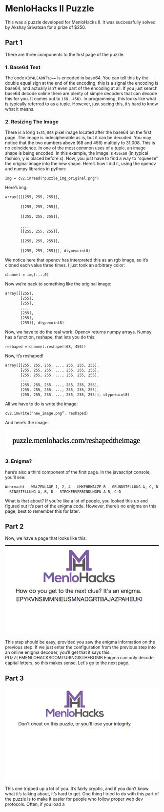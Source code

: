 # MenloHacks II Puzzle
This was a puzzle developed for MenloHacks II. It was successfully solved by
 Akshay Srivatsan for a prize of $250. 
 
## Part 1
There are three components to the first page of the puzzle.

### 1. Base64 Text
The code `KDY4LCA0NTYp==` is encoded in base64. You can tell this by the double equal sign at the end of the encoding; this is a signal the encoding is base64, and actually isn’t even part of the encoding at all.  If you just search base64 decode online there are plenty of simple decoders that can decode this for you. It comes out to `(68, 456)`. In programming, this looks like what is typically referred to as a tuple. However, just seeing this, it’s hard to know what it means.

### 2. Resizing The Image

There is a long `1x31,008` pixel image located after the base64 on the first page. The image is indecipherable as is, but it can be decoded. You may notice that the two numbers above (68 and 456) multiply to 31,008. This is no coincidence. In one of the most common uses of a tuple, an image shape is being encoded. In this example, the image is `456x68` (in typical fashion, y is placed before x). Now, you just have to find a way to “squeeze” the original image into the new shape. Here’s how I did it, using the opencv and numpy libraries in python:
```
img = cv2.imread("puzzle_img_original.png")
```
Here’s img:
```
array([[[255, 255, 255]],

       [[255, 255, 255]],

       [[255, 255, 255]],

       ..., 
       [[255, 255, 255]],

       [[255, 255, 255]],

       [[255, 255, 255]]], dtype=uint8)
```
We notice here that opencv has interpreted this as an rgb image, so it’s cloned each value three times. I just took an arbitrary color:
```
channel = img[:,:,0]
```
Now we’re back to something like the original image:
```
array([[255],
       [255],
       [255],
       ..., 
       [255],
       [255],
       [255]], dtype=uint8)
```
Now, we have to do the real work. Opencv returns numpy arrays. Numpy has a function, reshape, that lets you do this:
```
reshaped = channel.reshape([68, 456])
```
Now, it’s reshaped!
```
array([[255, 255, 255, ..., 255, 255, 255],
       [255, 255, 255, ..., 255, 255, 255],
       [255, 255, 255, ..., 255, 255, 255],
       ..., 
       [255, 255, 255, ..., 255, 255, 255],
       [255, 255, 255, ..., 255, 255, 255],
       [255, 255, 255, ..., 255, 255, 255]], dtype=uint8)
```
All we have to do is write the image:
```
cv2.imwrite(“new_image.png”, reshaped)
```

And here’s the image:


![Reshaped](/media/reshaped.png "Reshaped")

### 3. Enigma?
here’s also a third component of the first page. In the javascript console, you’ll see:
```
Wehrmacht - WALZENLAGE 1, 2, 4 - UMKEHRWALZE B - GRUNDSTELLUNG A, C, D - RINGSTELLUNG A, B, D - STECKERVERBINDUNGEN A-B, C-D
```

What is that about? If you’re like a lot of people, you looked this up and figured out it’s part of the enigma code. However, there’s no enigma on this page; best to remember this for later.

## Part 2
Now, we have a page that looks like this:

![Enigma](/media/Enigma.png "Enigma")

This step should be easy, provided you saw the enigma information on the previous step. If we just enter the configuration from the previous step into an online enigma decoder, you’ll get that it says this:
PUZZLEMENLOHACKSCOMTURINGISTHEBOMB
Enigma can only decode capital letters, so this makes sense. Let's go to the
 next page.

## Part 3

![Integrity](/media/Integrity.png "Integrity")

This one tripped up a lot of you. It’s fairly cryptic, and if you don’t know what it’s talking about, it’s hard to get. One thing I tried to do with this part of the puzzle is to make it easier for people who follow proper web dev protocols. Often, if you load a <script> tag in a page, you just put the src and not much else. However, if you’re loading from a cdn, it’s recommended to use SRI, which checks the code you’re getting with a cryptographic hash to make sure the file hasn’t been manipulated in transit. What does SRI stand for? Subresource Integrity. Let’s look for some of that on the page:

![Integrity Solution](/media/IntegritySolution.png "Integrity Solution")

Look! We found a tag with an integrity attribute! Let’s paste that into the address bar to see if it works:
puzzle.menlohacks.com/sha256-hVVnYaiADRTO2PzUGmuLJr8BLUSjGIZsDYGmIJLv2b8=

It worked!

## Part 4
The next page looks like this:

![Login](/media/Login.png "Login")

This looks like login credentials! Now, how do we use them? Well, remember the end goal of this is to send an announcement. Announcements are sent through live.menlohacks.com and the app. If you paid attention to my presentation, you’ll know that they both have the same backend: vivere. In the views.py for vivere, there’s an undocumented method that lets you post to /admin/announcements:

![Announcement Post](/media/announcementPost.png "Announcement Post")

Here’s a sample solution (I wrote this solution during MenloHacks so I didn’t test it for obvious reasons, but it should work):
```
$.ajax({

url: "https://api.menlohacks.com/admin/announcement",

contentType: 'application/json; charset=utf-8',

headers: {

"X-MenloHacks-Authorization": $.cookie("token") //your auth token for the account

},

data : JSON.stringify({

body: “I won the puzzle!”

}),

type: "POST",

});
```
And we’ve sent the announcement! That’s it! (Note that this will not work 
anymore, as we deleted the jason account).

Great job to Akshay for solving this puzzle!
